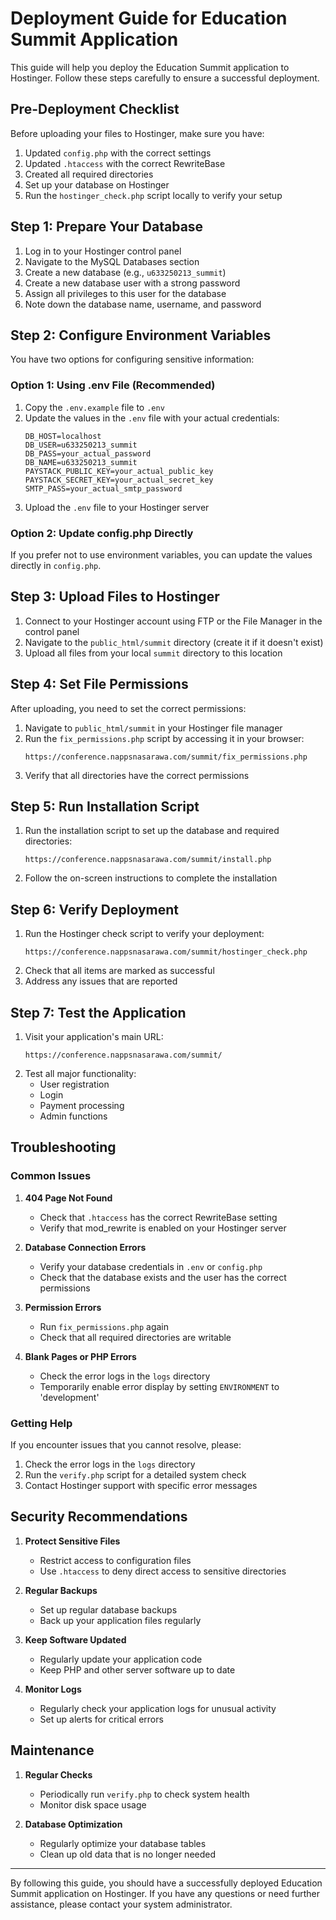 # Deployment Guide for Education Summit Application

This guide will help you deploy the Education Summit application to Hostinger. Follow these steps carefully to ensure a successful deployment.

## Pre-Deployment Checklist

Before uploading your files to Hostinger, make sure you have:

1. Updated `config.php` with the correct settings
2. Updated `.htaccess` with the correct RewriteBase
3. Created all required directories
4. Set up your database on Hostinger
5. Run the `hostinger_check.php` script locally to verify your setup

## Step 1: Prepare Your Database

1. Log in to your Hostinger control panel
2. Navigate to the MySQL Databases section
3. Create a new database (e.g., `u633250213_summit`)
4. Create a new database user with a strong password
5. Assign all privileges to this user for the database
6. Note down the database name, username, and password

## Step 2: Configure Environment Variables

You have two options for configuring sensitive information:

### Option 1: Using .env File (Recommended)

1. Copy the `.env.example` file to `.env`
2. Update the values in the `.env` file with your actual credentials:
   ```
   DB_HOST=localhost
   DB_USER=u633250213_summit
   DB_PASS=your_actual_password
   DB_NAME=u633250213_summit
   PAYSTACK_PUBLIC_KEY=your_actual_public_key
   PAYSTACK_SECRET_KEY=your_actual_secret_key
   SMTP_PASS=your_actual_smtp_password
   ```
3. Upload the `.env` file to your Hostinger server

### Option 2: Update config.php Directly

If you prefer not to use environment variables, you can update the values directly in `config.php`.

## Step 3: Upload Files to Hostinger

1. Connect to your Hostinger account using FTP or the File Manager in the control panel
2. Navigate to the `public_html/summit` directory (create it if it doesn't exist)
3. Upload all files from your local `summit` directory to this location

## Step 4: Set File Permissions

After uploading, you need to set the correct permissions:

1. Navigate to `public_html/summit` in your Hostinger file manager
2. Run the `fix_permissions.php` script by accessing it in your browser:
   ```
   https://conference.nappsnasarawa.com/summit/fix_permissions.php
   ```
3. Verify that all directories have the correct permissions

## Step 5: Run Installation Script

1. Run the installation script to set up the database and required directories:
   ```
   https://conference.nappsnasarawa.com/summit/install.php
   ```
2. Follow the on-screen instructions to complete the installation

## Step 6: Verify Deployment

1. Run the Hostinger check script to verify your deployment:
   ```
   https://conference.nappsnasarawa.com/summit/hostinger_check.php
   ```
2. Check that all items are marked as successful
3. Address any issues that are reported

## Step 7: Test the Application

1. Visit your application's main URL:
   ```
   https://conference.nappsnasarawa.com/summit/
   ```
2. Test all major functionality:
   - User registration
   - Login
   - Payment processing
   - Admin functions

## Troubleshooting

### Common Issues

1. **404 Page Not Found**
   - Check that `.htaccess` has the correct RewriteBase setting
   - Verify that mod_rewrite is enabled on your Hostinger server

2. **Database Connection Errors**
   - Verify your database credentials in `.env` or `config.php`
   - Check that the database exists and the user has the correct permissions

3. **Permission Errors**
   - Run `fix_permissions.php` again
   - Check that all required directories are writable

4. **Blank Pages or PHP Errors**
   - Check the error logs in the `logs` directory
   - Temporarily enable error display by setting `ENVIRONMENT` to 'development'

### Getting Help

If you encounter issues that you cannot resolve, please:

1. Check the error logs in the `logs` directory
2. Run the `verify.php` script for a detailed system check
3. Contact Hostinger support with specific error messages

## Security Recommendations

1. **Protect Sensitive Files**
   - Restrict access to configuration files
   - Use `.htaccess` to deny direct access to sensitive directories

2. **Regular Backups**
   - Set up regular database backups
   - Back up your application files regularly

3. **Keep Software Updated**
   - Regularly update your application code
   - Keep PHP and other server software up to date

4. **Monitor Logs**
   - Regularly check your application logs for unusual activity
   - Set up alerts for critical errors

## Maintenance

1. **Regular Checks**
   - Periodically run `verify.php` to check system health
   - Monitor disk space usage

2. **Database Optimization**
   - Regularly optimize your database tables
   - Clean up old data that is no longer needed

---

By following this guide, you should have a successfully deployed Education Summit application on Hostinger. If you have any questions or need further assistance, please contact your system administrator.
